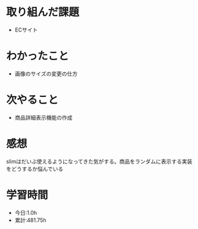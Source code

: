 # 取り組んだ課題
- ECサイト
# わかったこと
- 画像のサイズの変更の仕方
# 次やること
- 商品詳細表示機能の作成
# 感想
slimはだいぶ使えるようになってきた気がする。商品をランダムに表示する実装をどうするか悩んでいる
# 学習時間
- 今日:1.0h
- 累計:481.75h